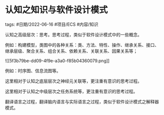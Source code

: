 认知之知识与软件设计模式
====


tags: #日期/2022-06-16 #项目/ECS #内容/知识  


认知之高级层次：思考。思考过程，类似于软件设计模式中的一些概念。

例如：构建模型，类图中的各种关系：类、方法、特性、操作、继承关系、接口、继承层级、聚合关系、组合关系、依赖关系、关联关系、因果关系等；

![[5f3b79be-dd09-4f9e-a3a0-f85b04360079.png]]

例如：时序图、信息流图等。



这里相对于认知之底层层次之神经元关联等，更注重有意识的思考过程。

这里相对于认知之中级层次之任务系统等，更注重有意识的思考过程。

翻译语言之过程，翻译脑内语言与实际语言之过程，类似于软件设计模式之解释器模式。

